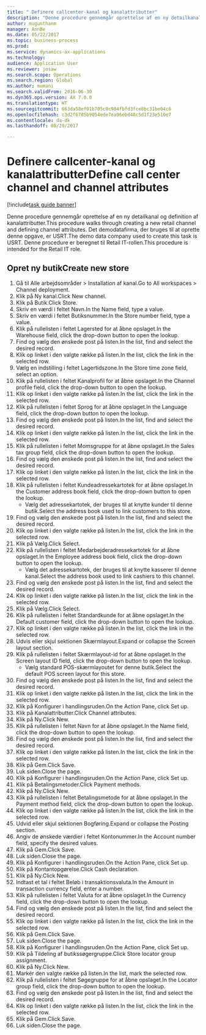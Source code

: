```yaml
--- 
title: " Definere callcenter-kanal og kanalattributter"
description: "Denne procedure gennemgår oprettelse af en ny detailkanal og definition af kanalattributter."
author: mugunthanm
manager: AnnBe
ms.date: 05/22/2017
ms.topic: business-process
ms.prod: 
ms.service: dynamics-ax-applications
ms.technology: 
audience: Application User
ms.reviewer: josaw
ms.search.scope: Operations
ms.search.region: Global
ms.author: mumani
ms.search.validFrom: 2016-06-30
ms.dyn365.ops.version: AX 7.0.0
ms.translationtype: HT
ms.sourcegitcommit: 663da58ef01b705c0c984fbfd3fce8bc31be04c6
ms.openlocfilehash: c3d2f6785b9054ede7ea96ebd48c5d1f23e510e7
ms.contentlocale: da-dk
ms.lasthandoff: 08/29/2017

---
```

# <a name="define-call-center-channel-and-channel-attributes"></a><span data-ttu-id="1d353-103"> Definere callcenter-kanal og kanalattributter</span><span class="sxs-lookup"><span data-stu-id="1d353-103">Define call center channel and channel attributes</span></span>

[!include[task guide banner](../includes/task-guide-banner.md)]

<span data-ttu-id="1d353-104">Denne procedure gennemgår oprettelse af en ny detailkanal og definition af kanalattributter.</span><span class="sxs-lookup"><span data-stu-id="1d353-104">This procedure walks through creating a new retail channel and defining channel attributes.</span></span> <span data-ttu-id="1d353-105">Det demodatafirma, der bruges til at oprette denne opgave, er USRT.</span><span class="sxs-lookup"><span data-stu-id="1d353-105">The demo data company used to create this task is USRT.</span></span> <span data-ttu-id="1d353-106">Denne procedure er beregnet til Retail IT-rollen.</span><span class="sxs-lookup"><span data-stu-id="1d353-106">This procedure is intended for the Retail IT role.</span></span>


## <a name="create-new-store"></a><span data-ttu-id="1d353-107">Opret ny butik</span><span class="sxs-lookup"><span data-stu-id="1d353-107">Create new store</span></span>
1. <span data-ttu-id="1d353-108">Gå til Alle arbejdsområder > Installation af kanal.</span><span class="sxs-lookup"><span data-stu-id="1d353-108">Go to All workspaces > Channel deployment.</span></span>
2. <span data-ttu-id="1d353-109">Klik på Ny kanal.</span><span class="sxs-lookup"><span data-stu-id="1d353-109">Click New channel.</span></span>
3. <span data-ttu-id="1d353-110">Klik på Butik.</span><span class="sxs-lookup"><span data-stu-id="1d353-110">Click Store.</span></span>
4. <span data-ttu-id="1d353-111">Skriv en værdi i feltet Navn.</span><span class="sxs-lookup"><span data-stu-id="1d353-111">In the Name field, type a value.</span></span>
5. <span data-ttu-id="1d353-112">Skriv en værdi i feltet Butiksnummer.</span><span class="sxs-lookup"><span data-stu-id="1d353-112">In the Store number field, type a value.</span></span>
6. <span data-ttu-id="1d353-113">Klik på rullelisten i feltet Lagersted for at åbne opslaget.</span><span class="sxs-lookup"><span data-stu-id="1d353-113">In the Warehouse field, click the drop-down button to open the lookup.</span></span>
7. <span data-ttu-id="1d353-114">Find og vælg den ønskede post på listen.</span><span class="sxs-lookup"><span data-stu-id="1d353-114">In the list, find and select the desired record.</span></span>
8. <span data-ttu-id="1d353-115">Klik op linket i den valgte række på listen.</span><span class="sxs-lookup"><span data-stu-id="1d353-115">In the list, click the link in the selected row.</span></span>
9. <span data-ttu-id="1d353-116">Vælg en indstilling i feltet Lagertidszone.</span><span class="sxs-lookup"><span data-stu-id="1d353-116">In the Store time zone field, select an option.</span></span>
10. <span data-ttu-id="1d353-117">Klik på rullelisten i feltet Kanalprofil for at åbne opslaget.</span><span class="sxs-lookup"><span data-stu-id="1d353-117">In the Channel profile field, click the drop-down button to open the lookup.</span></span>
11. <span data-ttu-id="1d353-118">Klik op linket i den valgte række på listen.</span><span class="sxs-lookup"><span data-stu-id="1d353-118">In the list, click the link in the selected row.</span></span>
12. <span data-ttu-id="1d353-119">Klik på rullelisten i feltet Sprog for at åbne opslaget.</span><span class="sxs-lookup"><span data-stu-id="1d353-119">In the Language field, click the drop-down button to open the lookup.</span></span>
13. <span data-ttu-id="1d353-120">Find og vælg den ønskede post på listen.</span><span class="sxs-lookup"><span data-stu-id="1d353-120">In the list, find and select the desired record.</span></span>
14. <span data-ttu-id="1d353-121">Klik op linket i den valgte række på listen.</span><span class="sxs-lookup"><span data-stu-id="1d353-121">In the list, click the link in the selected row.</span></span>
15. <span data-ttu-id="1d353-122">Klik på rullelisten i feltet Momsgruppe for at åbne opslaget.</span><span class="sxs-lookup"><span data-stu-id="1d353-122">In the Sales tax group field, click the drop-down button to open the lookup.</span></span>
16. <span data-ttu-id="1d353-123">Find og vælg den ønskede post på listen.</span><span class="sxs-lookup"><span data-stu-id="1d353-123">In the list, find and select the desired record.</span></span>
17. <span data-ttu-id="1d353-124">Klik op linket i den valgte række på listen.</span><span class="sxs-lookup"><span data-stu-id="1d353-124">In the list, click the link in the selected row.</span></span>
18. <span data-ttu-id="1d353-125">Klik på rullelisten i feltet Kundeadressekartotek for at åbne opslaget.</span><span class="sxs-lookup"><span data-stu-id="1d353-125">In the Customer address book field, click the drop-down button to open the lookup.</span></span>
    * <span data-ttu-id="1d353-126">Vælg det adressekartotek, der bruges til at knytte kunder til denne butik.</span><span class="sxs-lookup"><span data-stu-id="1d353-126">Select the address book used to link customers to this store.</span></span>  
19. <span data-ttu-id="1d353-127">Find og vælg den ønskede post på listen.</span><span class="sxs-lookup"><span data-stu-id="1d353-127">In the list, find and select the desired record.</span></span>
20. <span data-ttu-id="1d353-128">Klik op linket i den valgte række på listen.</span><span class="sxs-lookup"><span data-stu-id="1d353-128">In the list, click the link in the selected row.</span></span>
21. <span data-ttu-id="1d353-129">Klik på Vælg.</span><span class="sxs-lookup"><span data-stu-id="1d353-129">Click Select.</span></span>
22. <span data-ttu-id="1d353-130">Klik på rullelisten i feltet Medarbejderadressekartotek for at åbne opslaget.</span><span class="sxs-lookup"><span data-stu-id="1d353-130">In the Employee address book field, click the drop-down button to open the lookup.</span></span>
    * <span data-ttu-id="1d353-131">Vælg det adressekartotek, der bruges til at knytte kasserer til denne kanal.</span><span class="sxs-lookup"><span data-stu-id="1d353-131">Select the address book used to link cashiers to this channel.</span></span>  
23. <span data-ttu-id="1d353-132">Find og vælg den ønskede post på listen.</span><span class="sxs-lookup"><span data-stu-id="1d353-132">In the list, find and select the desired record.</span></span>
24. <span data-ttu-id="1d353-133">Klik op linket i den valgte række på listen.</span><span class="sxs-lookup"><span data-stu-id="1d353-133">In the list, click the link in the selected row.</span></span>
25. <span data-ttu-id="1d353-134">Klik på Vælg.</span><span class="sxs-lookup"><span data-stu-id="1d353-134">Click Select.</span></span>
26. <span data-ttu-id="1d353-135">Klik på rullelisten i feltet Standardkunde for at åbne opslaget.</span><span class="sxs-lookup"><span data-stu-id="1d353-135">In the Default customer field, click the drop-down button to open the lookup.</span></span>
27. <span data-ttu-id="1d353-136">Klik op linket i den valgte række på listen.</span><span class="sxs-lookup"><span data-stu-id="1d353-136">In the list, click the link in the selected row.</span></span>
28. <span data-ttu-id="1d353-137">Udvis eller skjul sektionen Skærmlayout.</span><span class="sxs-lookup"><span data-stu-id="1d353-137">Expand or collapse the Screen layout section.</span></span>
29. <span data-ttu-id="1d353-138">Klik på rullelisten i feltet Skærmlayout-id for at åbne opslaget.</span><span class="sxs-lookup"><span data-stu-id="1d353-138">In the Screen layout ID field, click the drop-down button to open the lookup.</span></span>
    * <span data-ttu-id="1d353-139">Vælg standard POS-skærmlayoutet for denne butik.</span><span class="sxs-lookup"><span data-stu-id="1d353-139">Select the default POS screen layout for this store.</span></span>  
30. <span data-ttu-id="1d353-140">Find og vælg den ønskede post på listen.</span><span class="sxs-lookup"><span data-stu-id="1d353-140">In the list, find and select the desired record.</span></span>
31. <span data-ttu-id="1d353-141">Klik op linket i den valgte række på listen.</span><span class="sxs-lookup"><span data-stu-id="1d353-141">In the list, click the link in the selected row.</span></span>
32. <span data-ttu-id="1d353-142">Klik på Konfigurer i handlingsruden.</span><span class="sxs-lookup"><span data-stu-id="1d353-142">On the Action Pane, click Set up.</span></span>
33. <span data-ttu-id="1d353-143">Klik på Kanalattributter.</span><span class="sxs-lookup"><span data-stu-id="1d353-143">Click Channel attributes.</span></span>
34. <span data-ttu-id="1d353-144">Klik på Ny.</span><span class="sxs-lookup"><span data-stu-id="1d353-144">Click New.</span></span>
35. <span data-ttu-id="1d353-145">Klik på rullelisten i feltet Navn for at åbne opslaget.</span><span class="sxs-lookup"><span data-stu-id="1d353-145">In the Name field, click the drop-down button to open the lookup.</span></span>
36. <span data-ttu-id="1d353-146">Find og vælg den ønskede post på listen.</span><span class="sxs-lookup"><span data-stu-id="1d353-146">In the list, find and select the desired record.</span></span>
37. <span data-ttu-id="1d353-147">Klik op linket i den valgte række på listen.</span><span class="sxs-lookup"><span data-stu-id="1d353-147">In the list, click the link in the selected row.</span></span>
38. <span data-ttu-id="1d353-148">Klik på Gem.</span><span class="sxs-lookup"><span data-stu-id="1d353-148">Click Save.</span></span>
39. <span data-ttu-id="1d353-149">Luk siden.</span><span class="sxs-lookup"><span data-stu-id="1d353-149">Close the page.</span></span>
40. <span data-ttu-id="1d353-150">Klik på Konfigurer i handlingsruden.</span><span class="sxs-lookup"><span data-stu-id="1d353-150">On the Action Pane, click Set up.</span></span>
41. <span data-ttu-id="1d353-151">Klik på Betalingsmetoder.</span><span class="sxs-lookup"><span data-stu-id="1d353-151">Click Payment methods.</span></span>
42. <span data-ttu-id="1d353-152">Klik på Ny.</span><span class="sxs-lookup"><span data-stu-id="1d353-152">Click New.</span></span>
43. <span data-ttu-id="1d353-153">Klik på rullelisten i feltet Betalingsmetode for at åbne opslaget.</span><span class="sxs-lookup"><span data-stu-id="1d353-153">In the Payment method field, click the drop-down button to open the lookup.</span></span>
44. <span data-ttu-id="1d353-154">Klik op linket i den valgte række på listen.</span><span class="sxs-lookup"><span data-stu-id="1d353-154">In the list, click the link in the selected row.</span></span>
45. <span data-ttu-id="1d353-155">Udvid eller skjul sektionen Bogføring.</span><span class="sxs-lookup"><span data-stu-id="1d353-155">Expand or collapse the Posting section.</span></span>
46. <span data-ttu-id="1d353-156">Angiv de ønskede værdier i feltet Kontonummer.</span><span class="sxs-lookup"><span data-stu-id="1d353-156">In the Account number field, specify the desired values.</span></span>
47. <span data-ttu-id="1d353-157">Klik på Gem.</span><span class="sxs-lookup"><span data-stu-id="1d353-157">Click Save.</span></span>
48. <span data-ttu-id="1d353-158">Luk siden.</span><span class="sxs-lookup"><span data-stu-id="1d353-158">Close the page.</span></span>
49. <span data-ttu-id="1d353-159">Klik på Konfigurer i handlingsruden.</span><span class="sxs-lookup"><span data-stu-id="1d353-159">On the Action Pane, click Set up.</span></span>
50. <span data-ttu-id="1d353-160">Klik på Kontantopgørelse.</span><span class="sxs-lookup"><span data-stu-id="1d353-160">Click Cash declaration.</span></span>
51. <span data-ttu-id="1d353-161">Klik på Ny.</span><span class="sxs-lookup"><span data-stu-id="1d353-161">Click New.</span></span>
52. <span data-ttu-id="1d353-162">Indtast et tal i feltet Beløb i transaktionsvaluta.</span><span class="sxs-lookup"><span data-stu-id="1d353-162">In the Amount in transaction currency field, enter a number.</span></span>
53. <span data-ttu-id="1d353-163">Klik på rullelisten i feltet Valuta for at åbne opslaget.</span><span class="sxs-lookup"><span data-stu-id="1d353-163">In the Currency field, click the drop-down button to open the lookup.</span></span>
54. <span data-ttu-id="1d353-164">Find og vælg den ønskede post på listen.</span><span class="sxs-lookup"><span data-stu-id="1d353-164">In the list, find and select the desired record.</span></span>
55. <span data-ttu-id="1d353-165">Klik op linket i den valgte række på listen.</span><span class="sxs-lookup"><span data-stu-id="1d353-165">In the list, click the link in the selected row.</span></span>
56. <span data-ttu-id="1d353-166">Klik på Gem.</span><span class="sxs-lookup"><span data-stu-id="1d353-166">Click Save.</span></span>
57. <span data-ttu-id="1d353-167">Luk siden.</span><span class="sxs-lookup"><span data-stu-id="1d353-167">Close the page.</span></span>
58. <span data-ttu-id="1d353-168">Klik på Konfigurer i handlingsruden.</span><span class="sxs-lookup"><span data-stu-id="1d353-168">On the Action Pane, click Set up.</span></span>
59. <span data-ttu-id="1d353-169">Klik på Tildeling af butikssøgergruppe.</span><span class="sxs-lookup"><span data-stu-id="1d353-169">Click Store locator group assignment.</span></span>
60. <span data-ttu-id="1d353-170">Klik på Ny.</span><span class="sxs-lookup"><span data-stu-id="1d353-170">Click New.</span></span>
61. <span data-ttu-id="1d353-171">Markér den valgte række på listen.</span><span class="sxs-lookup"><span data-stu-id="1d353-171">In the list, mark the selected row.</span></span>
62. <span data-ttu-id="1d353-172">Klik på rullelisten i feltet Søgegruppe for at åbne opslaget.</span><span class="sxs-lookup"><span data-stu-id="1d353-172">In the Locator group field, click the drop-down button to open the lookup.</span></span>
63. <span data-ttu-id="1d353-173">Find og vælg den ønskede post på listen.</span><span class="sxs-lookup"><span data-stu-id="1d353-173">In the list, find and select the desired record.</span></span>
64. <span data-ttu-id="1d353-174">Klik op linket i den valgte række på listen.</span><span class="sxs-lookup"><span data-stu-id="1d353-174">In the list, click the link in the selected row.</span></span>
65. <span data-ttu-id="1d353-175">Klik på Gem.</span><span class="sxs-lookup"><span data-stu-id="1d353-175">Click Save.</span></span>
66. <span data-ttu-id="1d353-176">Luk siden.</span><span class="sxs-lookup"><span data-stu-id="1d353-176">Close the page.</span></span>


